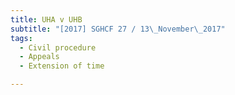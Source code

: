 ```yaml
---
title: UHA v UHB 
subtitle: "[2017] SGHCF 27 / 13\_November\_2017"
tags:
  - Civil procedure
  - Appeals
  - Extension of time

---
```


